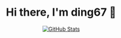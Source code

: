 <p>
  <h1 align="center">
    <b>Hi there, I'm ding67</a> 👋</b>
  </h1>
</p>

<p align="center">
  <a href="https://github.com/ding67">
    <img alt="GitHub Stats" src="https://github-readme-stats.vercel.app/api?username=ding67&hide=issues&hide_title=true&include_all_commits=true&bg_color=30,e96443,904e95&title_color=fff&text_color=fff" />
    </a>
</p>